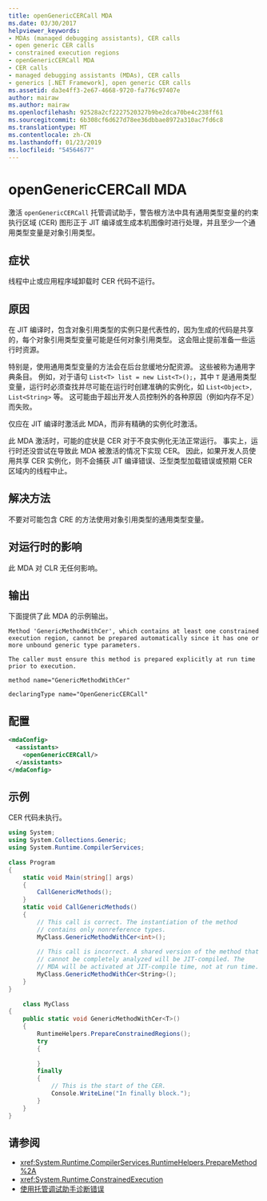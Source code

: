 ```yaml
---
title: openGenericCERCall MDA
ms.date: 03/30/2017
helpviewer_keywords:
- MDAs (managed debugging assistants), CER calls
- open generic CER calls
- constrained execution regions
- openGenericCERCall MDA
- CER calls
- managed debugging assistants (MDAs), CER calls
- generics [.NET Framework], open generic CER calls
ms.assetid: da3e4ff3-2e67-4668-9720-fa776c97407e
author: mairaw
ms.author: mairaw
ms.openlocfilehash: 92528a2cf2227520327b9be2dca70be4c238ff61
ms.sourcegitcommit: 6b308cf6d627d78ee36dbbae8972a310ac7fd6c8
ms.translationtype: MT
ms.contentlocale: zh-CN
ms.lasthandoff: 01/23/2019
ms.locfileid: "54564677"
---
```

# <a name="opengenericcercall-mda"></a>openGenericCERCall MDA
激活 `openGenericCERCall` 托管调试助手，警告根方法中具有通用类型变量的约束执行区域 (CER) 图形正于 JIT 编译或生成本机图像时进行处理，并且至少一个通用类型变量是对象引用类型。  
  
## <a name="symptoms"></a>症状  
 线程中止或应用程序域卸载时 CER 代码不运行。  
  
## <a name="cause"></a>原因  
 在 JIT 编译时，包含对象引用类型的实例只是代表性的，因为生成的代码是共享的，每个对象引用类型变量可能是任何对象引用类型。 这会阻止提前准备一些运行时资源。  
  
 特别是，使用通用类型变量的方法会在后台怠缓地分配资源。 这些被称为通用字典条目。 例如，对于语句 `List<T> list = new List<T>();`，其中 `T` 是通用类型变量，运行时必须查找并尽可能在运行时创建准确的实例化，如 `List<Object>, List<String>` 等。 这可能由于超出开发人员控制外的各种原因（例如内存不足）而失败。  
  
 仅应在 JIT 编译时激活此 MDA，而非有精确的实例化时激活。  
  
 此 MDA 激活时，可能的症状是 CER 对于不良实例化无法正常运行。 事实上，运行时还没尝试在导致此 MDA 被激活的情况下实现 CER。 因此，如果开发人员使用共享 CER 实例化，则不会捕获 JIT 编译错误、泛型类型加载错误或预期 CER 区域内的线程中止。  
  
## <a name="resolution"></a>解决方法  
 不要对可能包含 CRE 的方法使用对象引用类型的通用类型变量。  
  
## <a name="effect-on-the-runtime"></a>对运行时的影响  
 此 MDA 对 CLR 无任何影响。  
  
## <a name="output"></a>输出  
 下面提供了此 MDA 的示例输出。  
  
 `Method 'GenericMethodWithCer', which contains at least one constrained execution region, cannot be prepared automatically since it has one or more unbound generic type parameters.`  
  
 `The caller must ensure this method is prepared explicitly at run time prior to execution.`  
  
 `method name="GenericMethodWithCer"`  
  
 `declaringType name="OpenGenericCERCall"`  
  
## <a name="configuration"></a>配置  
  
```xml  
<mdaConfig>  
  <assistants>  
    <openGenericCERCall/>  
  </assistants>  
</mdaConfig>  
```  
  
## <a name="example"></a>示例  
 CER 代码未执行。  
  
```csharp
using System;  
using System.Collections.Generic;  
using System.Runtime.CompilerServices;  
  
class Program  
{  
    static void Main(string[] args)  
    {  
        CallGenericMethods();  
    }  
    static void CallGenericMethods()  
    {  
        // This call is correct. The instantiation of the method  
        // contains only nonreference types.  
        MyClass.GenericMethodWithCer<int>();  
  
        // This call is incorrect. A shared version of the method that  
        // cannot be completely analyzed will be JIT-compiled. The   
        // MDA will be activated at JIT-compile time, not at run time.  
        MyClass.GenericMethodWithCer<String>();  
    }  
}  
  
    class MyClass  
{  
    public static void GenericMethodWithCer<T>()  
    {  
        RuntimeHelpers.PrepareConstrainedRegions();  
        try  
        {  
  
        }  
        finally  
        {  
            // This is the start of the CER.  
            Console.WriteLine("In finally block.");  
        }  
    }  
}  
```  
  
## <a name="see-also"></a>请参阅
- <xref:System.Runtime.CompilerServices.RuntimeHelpers.PrepareMethod%2A>
- <xref:System.Runtime.ConstrainedExecution>
- [使用托管调试助手诊断错误](../../../docs/framework/debug-trace-profile/diagnosing-errors-with-managed-debugging-assistants.md)
